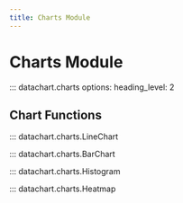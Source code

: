 ```yaml
---
title: Charts Module
---
```


# Charts Module

::: datachart.charts
    options:
        heading_level: 2


## Chart Functions

::: datachart.charts.LineChart

::: datachart.charts.BarChart

::: datachart.charts.Histogram

::: datachart.charts.Heatmap
